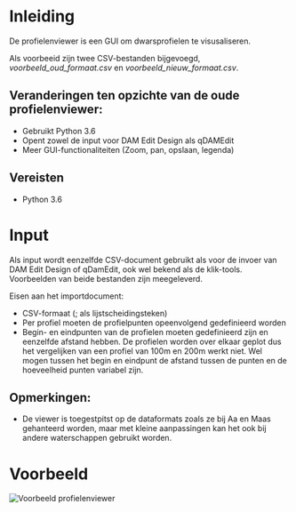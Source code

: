 # Inleiding
De profielenviewer is een GUI om dwarsprofielen te visusaliseren. 

Als voorbeeid zijn twee CSV-bestanden bijgevoegd, *voorbeeld_oud_formaat.csv* en *voorbeeld_nieuw_formaat.csv*.

## Veranderingen ten opzichte van de oude profielenviewer:
* Gebruikt Python 3.6
* Opent zowel de input voor DAM Edit Design als qDAMEdit
* Meer GUI-functionaliteiten (Zoom, pan, opslaan, legenda)
 
## Vereisten
* Python 3.6

# Input
Als input wordt eenzelfde CSV-document gebruikt als voor de invoer van DAM Edit Design of qDamEdit, ook wel bekend als de klik-tools. Voorbeelden van beide bestanden zijn meegeleverd.

Eisen aan het importdocument:
* CSV-formaat (; als lijstscheidingsteken)
* Per profiel moeten de profielpunten opeenvolgend gedefinieerd worden
* Begin- en eindpunten van de profielen moeten gedefinieerd zijn en eenzelfde afstand hebben. De profielen worden over elkaar geplot dus het vergelijken van een profiel van 100m en 200m werkt niet. Wel mogen tussen het begin en eindpunt de afstand tussen de punten en de hoeveelheid punten variabel zijn.

## Opmerkingen:
* De viewer is toegestpitst op de dataformats zoals ze bij Aa en Maas gehanteerd worden, maar met kleine aanpassingen kan het ook bij andere waterschappen gebruikt worden.

# Voorbeeld
![Voorbeeld profielenviewer](https://github.com/kkpdata/Datatools/blob/master/Scripts-aaenmaas-thijs/Profielenviewer/voorbeeld.png "Profielenviewer")

